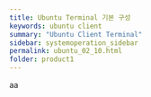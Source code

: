 ```yaml
---
title: Ubuntu Terminal 기본 구성
keywords: ubuntu client
summary: "Ubuntu Client Terminal"
sidebar: systemoperation_sidebar
permalink: ubuntu_02_10.html
folder: product1
---
```


aa


